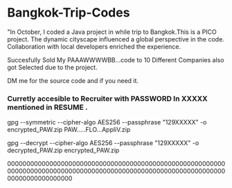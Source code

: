 # Bangkok-Trip-Codes
"In October, I coded a Java project in while trip to Bangkok.This is a PICO project. The dynamic cityscape influenced a global perspective in the code. Collaboration with local developers enriched the experience.

Succesfully Sold My PAAAWWWWBB...code to 10 Different Companies also got Selected due to the project.

DM me for the source code and if you need it.

<H3>Curretly accesible to Recruiter with PASSWORD In XXXXX mentioned in RESUME .</H3>

gpg --symmetric --cipher-algo AES256 --passphrase "129XXXXX" -o encrypted_PAW.zip PAW.....FLO...AppliV.zip

gpg --decrypt --cipher-algo AES256 --passphrase "129XXXXX" -o decrypted_PAW.zip encrypted_PAW.zip



00000000000000000000000000000000000000000000000000000000000000000000000000000000000000000000000000000000000000000000000000000000000


